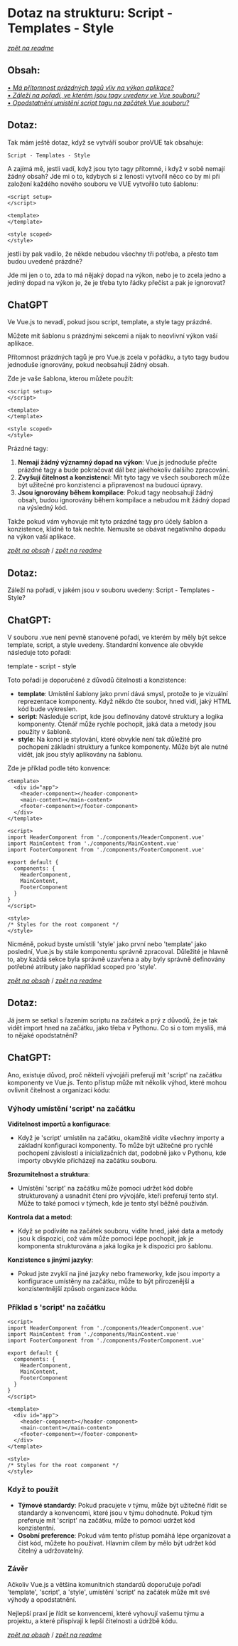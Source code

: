 # Dotaz na strukturu: Script - Templates - Style
[*zpět na readme*](https://github.com/Sudip2708/learning-VUE-with-the-help-of-AI#1-krok---sezn%C3%A1men%C3%AD-se-s-vue)   

## Obsah:
[• *Má přítomnost prázdných tagů vliv na výkon aplikace?*](#dotaz)  
[• *Záleží na pořadí, ve kterém jsou tagy uvedeny ve Vue souboru?*](#dotaz-1)   
[• *Opodstatnění umístění script tagu na začátek Vue souboru?*](#dotaz-2)  

## Dotaz:

Tak mám ještě dotaz, když se vytváří soubor proVUE tak obsahuje:

    Script - Templates - Style  

A zajímá mě, jestli vadí, když jsou tyto tagy přítomné, i když v sobě nemají žádný obsah? Jde mi o to, kdybych si z lenosti vytvořil něco co by mi při založení každého nového souboru ve VUE vytvořilo tuto šablonu:

    <script setup>
    </script>
    
    <template>
    </template>
    
    <style scoped>
    </style>

jestli by pak vadilo, že někde nebudou všechny tři potřeba, a přesto tam budou uvedené prázdné?

Jde mi jen o to, zda to má nějaký dopad na výkon, nebo je to zcela jedno a jediný dopad na výkon je, že je třeba tyto řádky přečíst a pak je ignorovat?

## ChatGPT

Ve Vue.js to nevadí, pokud jsou script, template, a style tagy prázdné. 

Můžete mít šablonu s prázdnými sekcemi a nijak to neovlivní výkon vaší aplikace. 

Přítomnost prázdných tagů je pro Vue.js zcela v pořádku, a tyto tagy budou jednoduše ignorovány, pokud neobsahují žádný obsah.

Zde je vaše šablona, kterou můžete použít:

    <script setup>
    </script>
    
    <template>
    </template>
    
    <style scoped>
    </style>

Prázdné tagy:

1) **Nemají žádný významný dopad na výkon**: Vue.js jednoduše přečte prázdné tagy a bude pokračovat dál bez jakéhokoliv dalšího zpracování.
2) **Zvyšují čitelnost a konzistenci**: Mít tyto tagy ve všech souborech může být užitečné pro konzistenci a připravenost na budoucí úpravy.
3) **Jsou ignorovány během kompilace**: Pokud tagy neobsahují žádný obsah, budou ignorovány během kompilace a nebudou mít žádný dopad na výsledný kód.

Takže pokud vám vyhovuje mít tyto prázdné tagy pro účely šablon a konzistence, klidně to tak nechte. Nemusíte se obávat negativního dopadu na výkon vaší aplikace.

[*zpět na obsah*](#obsah) / [*zpět na readme*](https://github.com/Sudip2708/learning-VUE-with-the-help-of-AI#1-krok---sezn%C3%A1men%C3%AD-se-s-vue) 
## Dotaz:

Záleží na pořadí, v jakém jsou v souboru uvedeny: Script - Templates - Style?

## ChatGPT:

V souboru .vue není pevně stanovené pořadí, ve kterém by měly být sekce template, script, a style uvedeny. Standardní konvence ale obvykle následuje toto pořadí:

template - script - style

Toto pořadí je doporučené z důvodů čitelnosti a konzistence:

- **template**: Umístění šablony jako první dává smysl, protože to je vizuální reprezentace komponenty. Když někdo čte soubor, hned vidí, jaký HTML kód bude vykreslen.
- **script**: Následuje script, kde jsou definovány datové struktury a logika komponenty. Čtenář může rychle pochopit, jaká data a metody jsou použity v šabloně.
- **style**: Na konci je stylování, které obvykle není tak důležité pro pochopení základní struktury a funkce komponenty. Může být ale nutné vidět, jak jsou styly aplikovány na šablonu.

Zde je příklad podle této konvence:

    <template>
      <div id="app">
        <header-component></header-component>
        <main-content></main-content>
        <footer-component></footer-component>
      </div>
    </template>
    
    <script>
    import HeaderComponent from './components/HeaderComponent.vue'
    import MainContent from './components/MainContent.vue'
    import FooterComponent from './components/FooterComponent.vue'
    
    export default {
      components: {
        HeaderComponent,
        MainContent,
        FooterComponent
      }
    }
    </script>
    
    <style>
    /* Styles for the root component */
    </style>

Nicméně, pokud byste umístili 'style' jako první nebo 'template' jako poslední, Vue.js by stále komponentu správně zpracoval. 
Důležité je hlavně to, aby každá sekce byla správně uzavřena a aby byly správně definovány potřebné atributy jako například scoped pro 'style'.

[*zpět na obsah*](#obsah) / [*zpět na readme*](https://github.com/Sudip2708/learning-VUE-with-the-help-of-AI#1-krok---sezn%C3%A1men%C3%AD-se-s-vue) 
## Dotaz:
Já jsem se setkal s řazením scriptu na začátek a prý z důvodů, že je tak vidět import hned na začátku, jako třeba v Pythonu. Co si o tom myslíš, má to nějaké opodstatnění?

## ChatGPT:

Ano, existuje důvod, proč někteří vývojáři preferují mít 'script' na začátku komponenty ve Vue.js. Tento přístup může mít několik výhod, které mohou ovlivnit čitelnost a organizaci kódu:

### Výhody umístění 'script' na začátku

**Viditelnost importů a konfigurace**:
- Když je 'script' umístěn na začátku, okamžitě vidíte všechny importy a základní konfiguraci komponenty. To může být užitečné pro rychlé pochopení závislostí a inicializačních dat, podobně jako v Pythonu, kde importy obvykle přicházejí na začátku souboru.

**Srozumitelnost a struktura**:
- Umístění 'script' na začátku může pomoci udržet kód dobře strukturovaný a usnadnit čtení pro vývojáře, kteří preferují tento styl. Může to také pomoci v týmech, kde je tento styl běžně používán.

**Kontrola dat a metod**:
- Když se podíváte na začátek souboru, vidíte hned, jaké data a metody jsou k dispozici, což vám může pomoci lépe pochopit, jak je komponenta strukturována a jaká logika je k dispozici pro šablonu.

**Konzistence s jinými jazyky**:
- Pokud jste zvyklí na jiné jazyky nebo frameworky, kde jsou importy a konfigurace umístěny na začátku, může to být přirozenější a konzistentnější způsob organizace kódu.

### Příklad s 'script' na začátku

    <script>
    import HeaderComponent from './components/HeaderComponent.vue'
    import MainContent from './components/MainContent.vue'
    import FooterComponent from './components/FooterComponent.vue'
    
    export default {
      components: {
        HeaderComponent,
        MainContent,
        FooterComponent
      }
    }
    </script>
    
    <template>
      <div id="app">
        <header-component></header-component>
        <main-content></main-content>
        <footer-component></footer-component>
      </div>
    </template>
    
    <style>
    /* Styles for the root component */
    </style>

### Když to použít
- **Týmové standardy**: Pokud pracujete v týmu, může být užitečné řídit se standardy a konvencemi, které jsou v týmu dohodnuté. Pokud tým preferuje mít 'script' na začátku, může to pomoci udržet kód konzistentní.
- **Osobní preference**: Pokud vám tento přístup pomáhá lépe organizovat a číst kód, můžete ho používat. Hlavním cílem by mělo být udržet kód čitelný a udržovatelný.

### Závěr
Ačkoliv Vue.js a většina komunitních standardů doporučuje pořadí 'template', 'script', a 'style', umístění 'script' na začátek může mít své výhody a opodstatnění. 

Nejlepší praxí je řídit se konvencemi, které vyhovují vašemu týmu a projektu, a které přispívají k lepší čitelnosti a údržbě kódu.

[*zpět na obsah*](#obsah) / [*zpět na readme*](https://github.com/Sudip2708/learning-VUE-with-the-help-of-AI#1-krok---sezn%C3%A1men%C3%AD-se-s-vue) 
